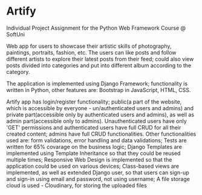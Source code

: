 # Artify
 Individual Project Assignment for the Python Web Framework Course @ SoftUni
 
Web app for users to showcase their artistic skills of photography, paintings, portraits, fashion, etc. 
The users can like posts and follow different artists to explore their latest posts from their feed; could also view posts divided into categories and put into different album according to the category.

The application is implemented using Django Framework; functionality is written in Python, other features are: Bootstrap in JavaScript, HTML, CSS.

Artify app has login/register functionality; public(a part of the website, which is accessible by everyone - un/authenticated users and admins) and private part(accessible only by authenticated users and admins), as well as admin part(accessible only to admins). Unauthenticated users have only 'GET' permissions and authenticated users have full CRUD for all their created content; admins have full CRUD functionalities.
Other functionalities used are: form validations, error handling and data validations;
Tests are written for 65% covarage on the business logic;
Django Templates are implemented using Template Inheritance so that they could be reused multiple times;
Responsive Web Design is implemented so that the application could be used on various devices;
Class-based views are implemented, as well as extended Django user, so that users can sign-up and sign-in using email and password, not using username;
A file storage cloud is used - Cloudinary, for storing the uploaded files 

